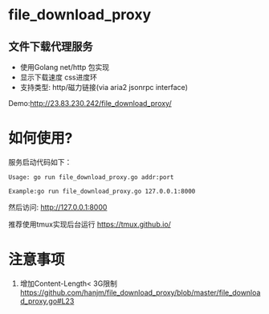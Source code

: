 # file_download_proxy
文件下载代理服务
------------
- 使用Golang net/http 包实现
- 显示下载速度 css进度环
- 支持类型: http/磁力链接(via aria2 jsonrpc interface)

Demo:http://23.83.230.242/file_download_proxy/

# 如何使用?
服务启动代码如下：
```shell
Usage: go run file_download_proxy.go addr:port

Example:go run file_download_proxy.go 127.0.0.1:8000
```
然后访问: http://127.0.0.1:8000

推荐使用tmux实现后台运行 https://tmux.github.io/

# 注意事项
1. 增加Content-Length< 3G限制
https://github.com/hanjm/file_download_proxy/blob/master/file_download_proxy.go#L23